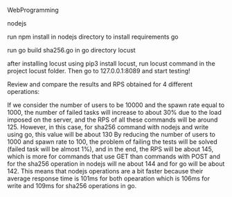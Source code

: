 WebProgramming



nodejs

run npm install in nodejs directory to install requirements
go

run go build sha256.go in go directory
locust

after installing locust using pip3 install locust, run locust command in the project locust folder. Then go to 127.0.0.1:8089 and start testing!

Review and compare the results and RPS obtained for 4 different operations:

If we consider the number of users to be 10000 and the spawn rate equal to 1000, the number of failed tasks will increase to about 30% due to the load imposed on the server, and the RPS of all these commands will be around 125. However, in this case, for sha256 command with nodejs and write using go, this value will be about 130 By reducing the number of users to 1000 and spawn rate to 100, the problem of failing the tests will be solved (failed task will be almost 1%), and in the end, the RPS will be about 145, which is more for commands that use GET than commands with POST and for the sha256 operation in nodejs will ne about 144 and for go will be about 142. This means that nodejs operations are a bit faster because their average response time is 101ms for both opearation which is 106ms for write and 109ms for sha256 operations in go.

